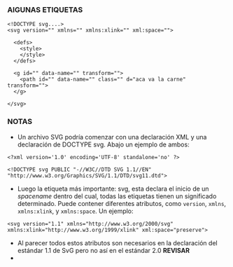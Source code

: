 ### AlGUNAS ETIQUETAS

```
<!DOCTYPE svg....>
<svg version="" xmlns="" xmlns:xlink="" xml:space="">

  <defs>
    <style>
    </style>
  </defs>

  <g id="" data-name="" transform="">
    <path id="" data-name="" class="" d="aca va la carne" transform="">
  </g>

</svg>
```

### NOTAS

- Un archivo SVG podría comenzar con una declaración XML y una declaración de DOCTYPE svg. Abajo un ejemplo de ambos:
  
```
<?xml version='1.0' encoding='UTF-8' standalone='no' ?>

<!DOCTYPE svg PUBLIC "-//W3C//DTD SVG 1.1//EN" "http://www.w3.org/Graphics/SVG/1.1/DTD/svg11.dtd">

```

- Luego la etiqueta más importante: svg, esta declara el inicio de un *spacename* dentro del cual, todas las etiquetas tienen un significado determinado. Puede contener diferentes atributos, como `version`, `xmlns`, `xmlns:xlink`, y `xmlns:space`. Un ejemplo: 

```
<svg version="1.1" xmlns="http://www.w3.org/2000/svg" xmlns:xlink="http://www.w3.org/1999/xlink" xml:space="preserve">
```

- Al parecer todos estos atributos son necesarios en la declaración del estándar 1.1 de SvG pero no así en el estándar 2.0 **REVISAR**
- 
